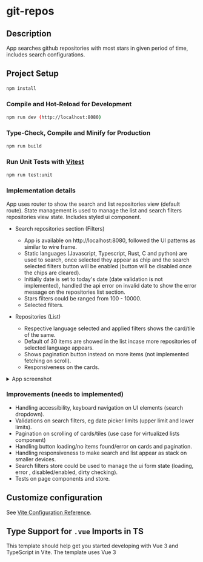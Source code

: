 # git-repos

## Description

App searches github repositories with most stars in given period of time, includes search configurations.

## Project Setup

```sh
npm install
```

### Compile and Hot-Reload for Development

```sh
npm run dev (http://localhost:8080)
```

### Type-Check, Compile and Minify for Production

```sh
npm run build
```

### Run Unit Tests with [Vitest](https://vitest.dev/)

```sh
npm run test:unit
```

### Implementation details

App uses router to show the search and list repositories view (default route). State management is used to manage the list and search filters repositories view state. Includes styled ui component.

- Search repositories section (Filters)

  - App is available on http://localhost:8080, followed the UI patterns as similar to wire frame.
  - Static languages (Javascript, Typescript, Rust, C and python) are used to search, once selected they appear as chip and the search selected filters button will be enabled (button will be disabled once the chips are cleared).
  - Initially date is set to today's date (date validation is not implemented), handled the api error on invalid date to show the error message on the repositories list section.
  - Stars filters could be ranged from 100 - 10000.
  - Selected filters.

- Repositories (List)
  - Respective language selected and applied filters shows the card/tile of the same.
  - Default of 30 items are showed in the list incase more repositories of selected language appears.
  - Shows pagination button instead on more items (not implemented fetching on scroll).
  - Responsiveness on the cards.

<details>
<summary>App screenshot </summary>

![ScreenShot](./screenshots/app.png)

</details>

### Improvements (needs to implemented)

- Handling accessibility, keyboard navigation on UI elements (search dropdown).
- Validations on search filters, eg date picker limits (upper limit and lower limits).
- Pagination on scrolling of cards/tiles (use case for virtualized lists component)
- Handling button loading/no items found/error on cards and pagination.
- Handling responsiveness to make search and list appear as stack on smaller devices.
- Search filters store could be used to manage the ui form state (loading, error , disabled/enabled, dirty checking).
- Tests on page components and store.

## Customize configuration

See [Vite Configuration Reference](https://vitejs.dev/config/).

## Type Support for `.vue` Imports in TS

This template should help get you started developing with Vue 3 and TypeScript in Vite. The template uses Vue 3 <script setup> SFCs, check out the script setup docs to learn more.

Learn more about the recommended Project Setup and IDE Support in the Vue Docs TypeScript Guide.
